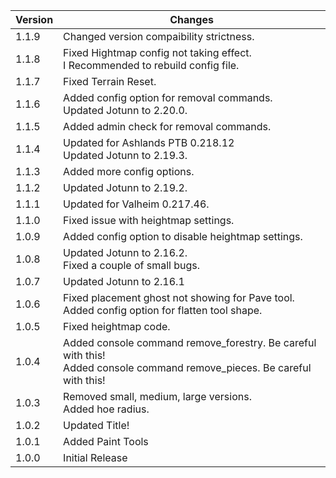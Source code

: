 <table>
<thead>
  <tr>
    <th>Version</th>
    <th>Changes</th>
  </tr>
</thead>
<tbody>
  <tr>
    <td>1.1.9</td>
    <td>
    Changed version compaibility strictness.
	</td>
  </tr>
  <tr>
    <td>1.1.8</td>
    <td>
    Fixed Hightmap config not taking effect.<br>
    I Recommended to rebuild config file.
	</td>
  </tr>
  <tr>
    <td>1.1.7</td>
    <td>
    Fixed Terrain Reset.
	</td>
  </tr>
  <tr>
    <td>1.1.6</td>
    <td>
    Added config option for removal commands.<br>
	Updated Jotunn to 2.20.0.
	</td>
  </tr>
  <tr>
    <td>1.1.5</td>
    <td>
    Added admin check for removal commands.
	</td>
  </tr>
  <tr>
    <td>1.1.4</td>
    <td>
    Updated for Ashlands PTB 0.218.12<br>
	Updated Jotunn to 2.19.3.
	</td>
  </tr>
  <tr>
    <td>1.1.3</td>
    <td>
	Added more config options.
	</td>
  </tr>
  <tr>
    <td>1.1.2</td>
    <td>
	Updated Jotunn to 2.19.2.
	</td>
  </tr>
  <tr>
    <td>1.1.1</td>
    <td>
	Updated for Valheim 0.217.46.
	</td>
  </tr>
  <tr>
    <td>1.1.0</td>
    <td>
	Fixed issue with heightmap settings.
	</td>
  </tr>
  <tr>
    <td>1.0.9</td>
    <td>
	Added config option to disable heightmap settings.
	</td>
  </tr>
  <tr>
    <td>1.0.8</td>
    <td>
	Updated Jotunn to 2.16.2.<br>
    Fixed a couple of small bugs.
	</td>
  </tr>
  <tr>
    <td>1.0.7</td>
    <td>
	Updated Jotunn to 2.16.1
	</td>
  </tr>
  <tr>
    <td>1.0.6</td>
    <td>
	Fixed placement ghost not showing for Pave tool.<br>
	Added config option for flatten tool shape.
	</td>
  </tr>
  <tr>
    <td>1.0.5</td>
    <td>
	Fixed heightmap code.
	</td>
  </tr>
  <tr>
    <td>1.0.4</td>
    <td>
	Added console command remove_forestry. Be careful with this!<br>
	Added console command remove_pieces. Be careful with this!
	</td>
  </tr>
  <tr>
    <td>1.0.3</td>
    <td>
	Removed small, medium, large versions.<br>
	Added hoe radius.
	</td>
  </tr>
  <tr>
    <td>1.0.2</td>
    <td>Updated Title!</td>
  </tr>
  <tr>
    <td>1.0.1</td>
    <td>Added Paint Tools</td>
  </tr>
  <tr>
    <td>1.0.0</td>
    <td>Initial Release</td>
  </tr>
</tbody>
</table>